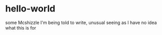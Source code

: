 # hello-world
some Mcshizzle I'm being told to write, unusual seeing as I have no idea what this is for 
